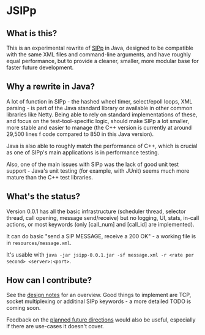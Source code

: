 # JSIPp

## What is this?

This is an experimental rewrite of [SIPp](http://sipp.sourceforge.net) in Java, designed to be compatible with the same XML files and command-line arguments, and have roughly equal performance, but to provide a cleaner, smaller, more modular base for faster future development.

## Why a rewrite in Java?

A lot of function in SIPp - the hashed wheel timer, select/epoll loops, XML parsing - is part of the Java standard library or available in other common libraries like Netty. Being able to rely on standard implementations of these, and focus on the test-tool-specific logic, should make SIPp a lot smaller, more stable and easier to manage (the C++ version is currently at around 29,500 lines f code compared to 850 in this Java version).

Java is also able to roughly match the performance of C++, which is crucial as one of SIPp's main applications is in performance testing.

Also, one of the main issues with SIPp was the lack of good unit test support - Java's unit testing (for example, with JUnit) seems much more mature than the C++ test libraries.

## What's the status?

Version 0.0.1 has all the basic infrastructure (scheduler thread, selector thread, call opening, message send/receive) but no logging, UI, stats, in-call actions, or most keywords (only [call_num] and [call_id] are implemented).

It can do basic "send a SIP MESSAGE, receive a 200 OK" - a working file is in `resources/message.xml`.

It's usable with `java -jar jsipp-0.0.1.jar -sf message.xml -r <rate per second> <server>:<port>`.

## How can I contribute?

See the [design notes](https://github.com/rkday/jsipp/blob/master/design.md) for an overview. Good things to implement are TCP, socket multiplexing or additinal SIPp keywords - a more detailed TODO is coming soon.

Feedback on the [planned future directions](https://github.com/rkday/jsipp/blob/master/future-directions.md) would also be useful, especially if there are use-cases it doesn't cover.

